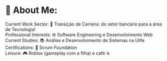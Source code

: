 # 💫 About Me:
Current Work Sector: 💼 Transição de Carreira: do setor bancário para a área de Tecnologia!<br>Professional Interests: ⚙️ Software Engineering e Desenvolvimento Web<br>Current Studies: 📚 Análise e Desenvolvimento de Sistemas na Ulife<br>Certifications: 📜 Scrum Foundation<br>Leisure: 🎮 Roblox (gameplay com a filha) e café ☕
